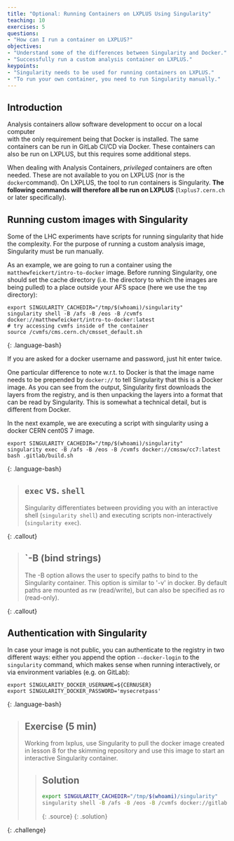 ```yaml
---
title: "Optional: Running Containers on LXPLUS Using Singularity"
teaching: 10
exercises: 5
questions:
- "How can I run a container on LXPLUS?"
objectives:
- "Understand some of the differences between Singularity and Docker."
- "Successfully run a custom analysis container on LXPLUS."
keypoints:
- "Singularity needs to be used for running containers on LXPLUS."
- "To run your own container, you need to run Singularity manually."
---
```


## Introduction

Analysis containers allow software development to occur on a local computer        
with the only requirement being that Docker is installed. The same containers 
can be run in GitLab CI/CD via Docker. These containers can also be run on 
LXPLUS, but this requires some additional steps.

When dealing with Analysis Containers, *privileged* containers are often needed. 
These are not available to you on LXPLUS (nor is the `docker`command). 
On LXPLUS, the tool to run containers is Singularity.
**The following commands will therefore all be run on LXPLUS**
(`lxplus7.cern.ch` or later specifically).

## Running custom images with Singularity

Some of the LHC experiments have scripts for running singularity that hide the complexity.
For the purpose of running a custom analysis image, Singularity must be run manually.

As an example, we are going to run a container using the `matthewfeickert/intro-to-docker`
image. Before running Singularity, one should set the cache directory (i.e.
the directory to which the images are being pulled) to a
place outside your AFS space (here we use the `tmp` directory):

~~~
export SINGULARITY_CACHEDIR="/tmp/$(whoami)/singularity"
singularity shell -B /afs -B /eos -B /cvmfs docker://matthewfeickert/intro-to-docker:latest
# try accessing cvmfs inside of the container
source /cvmfs/cms.cern.ch/cmsset_default.sh
~~~
{: .language-bash}

If you are asked for a docker username and password, just hit
enter twice.

One particular difference to note w.r.t. to Docker is that the image
name needs to be prepended by `docker://` to tell Singularity that this
is a Docker image.
As you can see from the output, Singularity first downloads the layers
from the registry, and is then unpacking the layers into a format that
can be read by Singularity. This is somewhat a technical detail, but 
is different from Docker.

In the next example, we are executing a script with singularity using a docker CERN cent0S 7 image.

~~~
export SINGULARITY_CACHEDIR="/tmp/$(whoami)/singularity"
singularity exec -B /afs -B /eos -B /cvmfs docker://cmssw/cc7:latest bash .gitlab/build.sh
~~~
{: .language-bash}

> ## `exec` vs. `shell`
>
> Singularity differentiates between providing you with an
> interactive shell (`singularity shell`) and executing scripts
> non-interactively (`singularity exec`).
>
{: .callout}

> ## `-B (bind strings)
>
> The -B option allows the user to specify paths to bind to the Singularity container.
> This option is similar to '-v' in docker. By default paths are mounted as rw (read/write),
> but can also be specified as ro (read-only).
>
{: .callout}

## Authentication with Singularity

In case your image is not public, you can authenticate to
the registry in two different ways: either you append the
option `--docker-login` to the `singularity` command, which
makes sense when running interactively, or via environment
variables (e.g. on GitLab):

~~~
export SINGULARITY_DOCKER_USERNAME=${CERNUSER}
export SINGULARITY_DOCKER_PASSWORD='mysecretpass'
~~~
{: .language-bash}

> ## Exercise (5 min)
> Working from lxplus, use Singularity to pull the docker image created in lesson 8 for the skimming repository and use this image to start an interactive Singularity container.
>
> > ## Solution
> > ~~~bash
> > export SINGULARITY_CACHEDIR="/tmp/$(whoami)/singularity"
> > singularity shell -B /afs -B /eos -B /cvmfs docker://gitlab-registry.cern.ch/[repo owner's username]/[skimming repo name]:[branch name]-[shortened commit SHA] --docker-login
> > ~~~
> > {: .source}
> {: .solution}
> 
{: .challenge}





